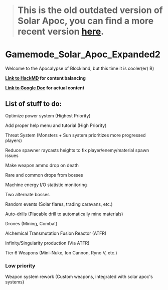 > # **This is the old outdated version of Solar Apoc, you can find a more recent version [here](https://github.com/Fastmapler/Gamemode_Solar_Apoc_Expanded2_Fixed).**

# Gamemode_Solar_Apoc_Expanded2

Welcome to the Apocalypse of Blockland, but this time it is cooler(er) B)

**[Link to HackMD](https://hackmd.io/@Fastmapler/BksGsimCK) for content balancing**

**[Link to Google Doc](https://docs.google.com/file/d/1m3-dcelrbrEDwQBHapI36xYq_OGoO1j0/edit?usp=docslist_api&filetype=msword) for actual content**


## List of stuff to do:

Optimize power system (Highest Priority)

Add proper help menu and tutorial (High Priority)

Threat System (Monsters + Sun system prioritizes more progressed players)

Reduce spawner raycasts heights to fix player/enemy/material spawn issues

Make weapon ammo drop on death

Rare and common drops from bosses

Machine energy I/O statistic monitoring

Two alternate bosses

Random events (Solar flares, trading caravans, etc.)

Auto-drills (Placable drill to automatically mine materials)

Drones (Mining, Combat)

Alchemical Transmutation Fusion Reactor (ATFR)

Infinity/Singularity production (Via ATFR)

Tier 6 Weapons (Mini-Nuke, Ion Cannon, Ryno V, etc.)

### Low priority

Weapon system rework (Custom weapons, integrated with solar apoc's systems)
